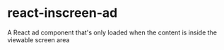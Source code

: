 # react-inscreen-ad
A React ad component that's only loaded when the content is inside the viewable screen area
